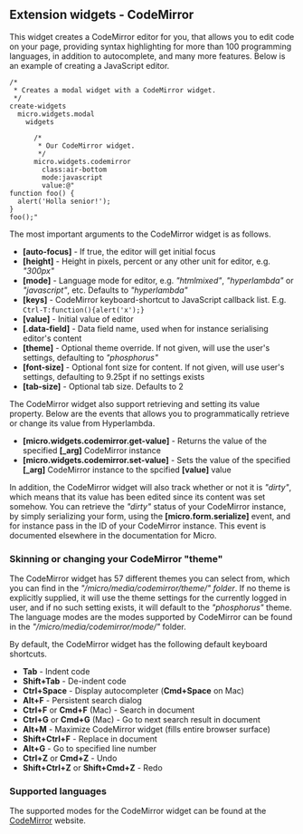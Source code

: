 ## Extension widgets - CodeMirror

This widget creates a CodeMirror editor for you, that allows you to edit code on your page, providing syntax
highlighting for more than 100 programming languages, in addition to autocomplete, and many more features.
Below is an example of creating a JavaScript editor.

```hyperlambda-snippet
/*
 * Creates a modal widget with a CodeMirror widget.
 */
create-widgets
  micro.widgets.modal
    widgets

      /*
       * Our CodeMirror widget.
       */
      micro.widgets.codemirror
        class:air-bottom
        mode:javascript
        value:@"
function foo() {
  alert('Holla senior!');
}
foo();"
```

The most important arguments to the CodeMirror widget is as follows.

* __[auto-focus]__ - If true, the editor will get initial focus
* __[height]__ - Height in pixels, percent or any other unit for editor, e.g. _"300px"_
* __[mode]__ - Language mode for editor, e.g. _"htmlmixed"_, _"hyperlambda"_ or _"javascript"_, etc. Defaults to _"hyperlambda"_
* __[keys]__ - CodeMirror keyboard-shortcut to JavaScript callback list. E.g. `Ctrl-T:function(){alert('x');}`
* __[value]__ - Initial value of editor
* __[.data-field]__ - Data field name, used when for instance serialising editor's content
* __[theme]__ - Optional theme override. If not given, will use the user's settings, defaulting to _"phosphorus"_
* __[font-size]__ - Optional font size for content. If not given, will use user's settings, defaulting to 9.25pt if no settings exists
* __[tab-size]__ - Optional tab size. Defaults to 2

The CodeMirror widget also support retrieving and setting its value property. Below are the events that allows you
to programmatically retrieve or change its value from Hyperlambda.

* __[micro.widgets.codemirror.get-value]__ - Returns the value of the specified __[\_arg]__ CodeMirror instance
* __[micro.widgets.codemirror.set-value]__ - Sets the value of the specified __[\_arg]__ CodeMirror instance to the spcified __[value]__ value

In addition, the CodeMirror widget will also track whether or not it is _"dirty"_, which means that its value has
been edited since its content was set somehow. You can retrieve the _"dirty"_ status of your CodeMirror instance,
by simply serializing your form, using the **[micro.form.serialize]** event, and for instance pass in the ID
of your CodeMirror instance. This event is documented elsewhere in the documentation for Micro.

### Skinning or changing your CodeMirror "theme"

The CodeMirror widget has 57 different themes you can select from, which you can find in the
_"/micro/media/codemirror/theme/" folder_. If no theme is explicitly supplied, it will use the theme
settings for the currently logged in user, and if no such setting exists, it will default to the
_"phosphorus"_ theme. The language modes are the modes supported by CodeMirror can be found in the
_"/micro/media/codemirror/mode/"_ folder.

By default, the CodeMirror widget has the following default keyboard shortcuts.

* __Tab__ - Indent code
* __Shift+Tab__ - De-indent code
* __Ctrl+Space__ - Display autocompleter (__Cmd+Space__ on Mac)
* __Alt+F__ - Persistent search dialog
* __Ctrl+F__ or __Cmd+F__ (Mac) - Search in document
* __Ctrl+G__ or __Cmd+G__ (Mac) - Go to next search result in document
* __Alt+M__ - Maximize CodeMirror widget (fills entire browser surface)
* __Shift+Ctrl+F__ - Replace in document
* __Alt+G__ - Go to specified line number
* __Ctrl+Z__ or __Cmd+Z__ - Undo
* __Shift+Ctrl+Z__ or __Shift+Cmd+Z__ - Redo

### Supported languages

The supported modes for the CodeMirror widget can be found at the [CodeMirror](https://codemirror.net/) website.
